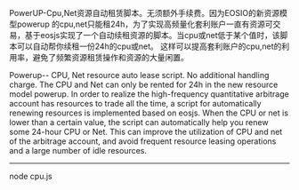 PowerUP-Cpu,Net资源自动租赁脚本。无须额外手续费。因为EOSIO的新资源模型powerup 的cpu,net只能租24h，为了实现高频量化套利账户一直有资源可交易，基于eosjs实现了一个自动续租资源的脚本。当cpu或net低于某个值时，该脚本可以自动帮你续租一份24h的cpu或net。 这样可以提高套利账户的cpu,net的利用率，避免了频繁资源租赁操作和资源的大量闲置。

Powerup-- CPU, Net resource auto lease script. No additional handling charge. The CPU and Net can only be rented for 24h in the new resource model powerup. In order to realize the high-frequency quantitative arbitrage account has resources to trade all the time, a script for automatically renewing resources is implemented based on eosjs. When the CPU or net is lower than a certain value, the script can automatically help you renew some 24-hour CPU or Net. This can improve the utilization of CPU and net of the arbitrage account, and avoid frequent resource leasing operations and a large number of idle resources.

-----------------------------------------------------------------------
node cpu.js
